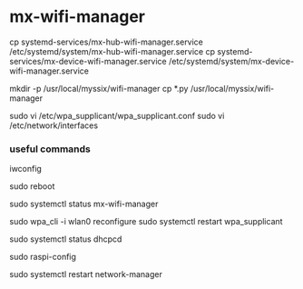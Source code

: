 # mx-wifi-manager

cp systemd-services/mx-hub-wifi-manager.service /etc/systemd/system/mx-hub-wifi-manager.service
cp systemd-services/mx-device-wifi-manager.service /etc/systemd/system/mx-device-wifi-manager.service

mkdir -p /usr/local/myssix/wifi-manager
cp *.py /usr/local/myssix/wifi-manager

sudo vi /etc/wpa_supplicant/wpa_supplicant.conf 
sudo vi /etc/network/interfaces

### useful commands

iwconfig

sudo reboot

sudo systemctl status mx-wifi-manager

sudo wpa_cli -i wlan0 reconfigure
sudo systemctl restart wpa_supplicant

sudo systemctl status dhcpcd

sudo raspi-config

sudo systemctl restart network-manager